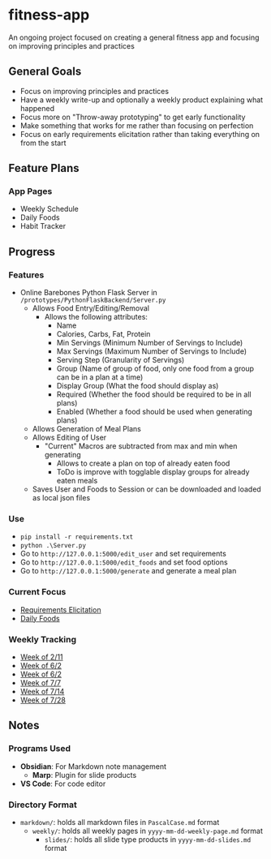 # fitness-app
An ongoing project focused on creating a general fitness app and focusing on improving principles and practices

## General Goals
- Focus on improving principles and practices
- Have a weekly write-up and optionally a weekly product explaining what happened
- Focus more on "Throw-away prototyping" to get early functionality
- Make something that works for me rather than focusing on perfection
- Focus on early requirements elicitation rather than taking everything on from the start

## Feature Plans
### App Pages
- Weekly Schedule
- Daily Foods
- Habit Tracker

## Progress

### Features
- Online Barebones Python Flask Server in `/prototypes/PythonFlaskBackend/Server.py`
  - Allows Food Entry/Editing/Removal
    - Allows the following attributes:
      - Name
      - Calories, Carbs, Fat, Protein
      - Min Servings (Minimum Number of Servings to Include)
      - Max Servings (Maximum Number of Servings to Include)
      - Serving Step (Granularity of Servings)
      - Group (Name of group of food, only one food from a group can be in a plan at a time)
      - Display Group (What the food should display as)
      - Required (Whether the food should be required to be in all plans)
      - Enabled (Whether a food should be used when generating plans)
  - Allows Generation of Meal Plans
  - Allows Editing of User
    - "Current" Macros are subtracted from max and min when generating
      - Allows to create a plan on top of already eaten food
      - ToDo is improve with togglable display groups for already eaten meals
  - Saves User and Foods to Session or can be downloaded and loaded as local json files

### Use
- `pip install -r requirements.txt`
- `python .\Server.py`
- Go to `http://127.0.0.1:5000/edit_user` and set requirements
- Go to `http://127.0.0.1:5000/edit_foods` and set food options
- Go to `http://127.0.0.1:5000/generate` and generate a meal plan

### Current Focus
- [Requirements Elicitation](markdown/markdown/RequirementsElicitation.md)
- [Daily Foods](markdown/DailyFoodsIndex.md)

### Weekly Tracking
- [Week of 2/11](markdown/weekly/2024-02-11-weekly-page.md)
- [Week of 6/2](markdown/weekly/2024-06-02-weekly-page.md)
- [Week of 6/2](markdown/weekly/2024-06-02-weekly-page.md)
- [Week of 7/7](markdown/weekly/2024-07-07-weekly-page.md)
- [Week of 7/14](markdown/weekly/2024-07-14-weekly-page.md)
- [Week of 7/28](markdown/weekly/2024-07-28-weekly-page.md)

## Notes
### Programs Used
- **Obsidian**: For Markdown note management
	- **Marp**: Plugin for slide products
- **VS Code**: For code editor
### Directory Format
- `markdown/`: holds all markdown files in `PascalCase.md` format
	- `weekly/`: holds all weekly pages in `yyyy-mm-dd-weekly-page.md` format
		- `slides/`: holds all slide type products in `yyyy-mm-dd-slides.md` format 